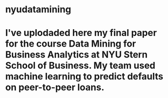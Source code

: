 # nyudatamining
# I've uplodaded here my final paper for the course Data Mining for Business Analytics at NYU Stern School of Business. My team used machine learning to predict defaults on peer-to-peer loans.
